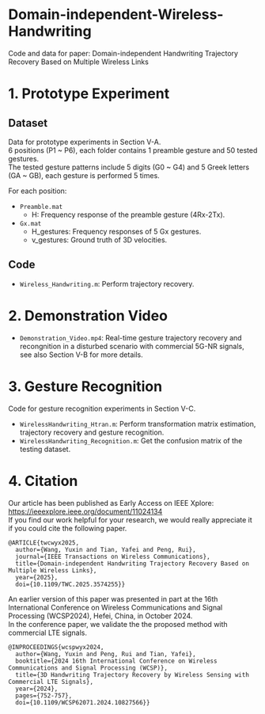 # Domain-independent-Wireless-Handwriting
Code and data for paper: Domain-independent Handwriting Trajectory Recovery Based on Multiple Wireless Links<br>

# 1. Prototype Experiment
## Dataset
Data for prototype experiments in Section V-A. <br>
6 positions (P1 ~ P6), each folder contains 1 preamble gesture and 50 tested gestures.<br>
The tested gesture patterns include 5 digits (G0 ~ G4) and 5 Greek letters (GA ~ GB), each gesture is performed 5 times.

For each position:
* ``Preamble.mat``
  * H: Frequency response of the preamble gesture (4Rx-2Tx).
* ``Gx.mat``
  * H_gestures: Frequency responses of 5 Gx gestures.
  * v_gestures: Ground truth of 3D velocities.

## Code
* ``Wireless_Handwriting.m``: Perform trajectory recovery.

# 2. Demonstration Video
* ``Demonstration_Video.mp4``: Real-time gesture trajectory recovery and recongnition in a disturbed scenario with commercial 5G-NR signals, see also Section V-B for more details.

# 3. Gesture Recognition
Code for gesture recognition experiments in Section V-C.<br>
* ``WirelessHandwriting_Htran.m``: Perform transformation matrix estimation, trajectory recovery and gesture recognition.
* ``WirelessHandwriting_Recognition.m``: Get the confusion matrix of the testing dataset.

# 4. Citation
Our article has been published as Early Access on IEEE Xplore: https://ieeexplore.ieee.org/document/11024134<br>
If you find our work helpful for your research, we would really appreciate it if you could cite the following paper.
```text
@ARTICLE{twcwyx2025,
  author={Wang, Yuxin and Tian, Yafei and Peng, Rui},
  journal={IEEE Transactions on Wireless Communications}, 
  title={Domain-independent Handwriting Trajectory Recovery Based on Multiple Wireless Links}, 
  year={2025},
  doi={10.1109/TWC.2025.3574255}}
```

An earlier version of this paper was presented in part at the 16th International Conference on Wireless Communications and Signal Processing (WCSP2024), Hefei, China, in October 2024.<br>
In the conference paper, we validate the the proposed method with commercial LTE signals.
```text
@INPROCEEDINGS{wcspwyx2024,
  author={Wang, Yuxin and Peng, Rui and Tian, Yafei},
  booktitle={2024 16th International Conference on Wireless Communications and Signal Processing (WCSP)}, 
  title={3D Handwriting Trajectory Recovery by Wireless Sensing with Commercial LTE Signals}, 
  year={2024},
  pages={752-757},
  doi={10.1109/WCSP62071.2024.10827566}}
```






